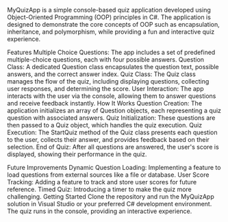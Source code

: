 MyQuizApp is a simple console-based quiz application developed using Object-Oriented Programming (OOP) principles in C#. The application is designed to demonstrate the core concepts of OOP such as encapsulation, inheritance, and polymorphism, while providing a fun and interactive quiz experience.

Features
Multiple Choice Questions: The app includes a set of predefined multiple-choice questions, each with four possible answers.
Question Class: A dedicated Question class encapsulates the question text, possible answers, and the correct answer index.
Quiz Class: The Quiz class manages the flow of the quiz, including displaying questions, collecting user responses, and determining the score.
User Interaction: The app interacts with the user via the console, allowing them to answer questions and receive feedback instantly.
How It Works
Question Creation: The application initializes an array of Question objects, each representing a quiz question with associated answers.
Quiz Initialization: These questions are then passed to a Quiz object, which handles the quiz execution.
Quiz Execution: The StartQuiz method of the Quiz class presents each question to the user, collects their answer, and provides feedback based on their selection.
End of Quiz: After all questions are answered, the user's score is displayed, showing their performance in the quiz.


Future Improvements
Dynamic Question Loading: Implementing a feature to load questions from external sources like a file or database.
User Score Tracking: Adding a feature to track and store user scores for future reference.
Timed Quiz: Introducing a timer to make the quiz more challenging.
Getting Started
Clone the repository and run the MyQuizApp solution in Visual Studio or your preferred C# development environment. The quiz runs in the console, providing an interactive experience.
